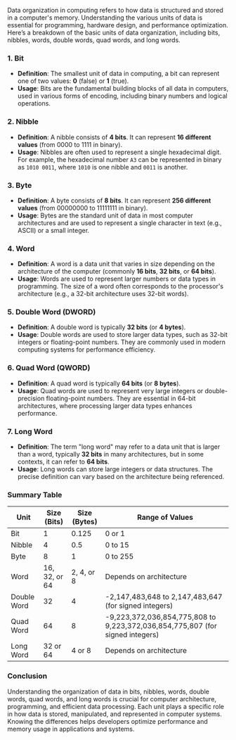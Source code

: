Data organization in computing refers to how data is structured and stored in a computer's memory. Understanding the various units of data is essential for programming, hardware design, and performance optimization. Here’s a breakdown of the basic units of data organization, including bits, nibbles, words, double words, quad words, and long words.

### 1. Bit
- **Definition**: The smallest unit of data in computing, a bit can represent one of two values: **0** (false) or **1** (true).
- **Usage**: Bits are the fundamental building blocks of all data in computers, used in various forms of encoding, including binary numbers and logical operations.

### 2. Nibble
- **Definition**: A nibble consists of **4 bits**. It can represent **16 different values** (from 0000 to 1111 in binary).
- **Usage**: Nibbles are often used to represent a single hexadecimal digit. For example, the hexadecimal number `A3` can be represented in binary as `1010 0011`, where `1010` is one nibble and `0011` is another.

### 3. Byte
- **Definition**: A byte consists of **8 bits**. It can represent **256 different values** (from 00000000 to 11111111 in binary).
- **Usage**: Bytes are the standard unit of data in most computer architectures and are used to represent a single character in text (e.g., ASCII) or a small integer.

### 4. Word
- **Definition**: A word is a data unit that varies in size depending on the architecture of the computer (commonly **16 bits**, **32 bits**, or **64 bits**).
- **Usage**: Words are used to represent larger numbers or data types in programming. The size of a word often corresponds to the processor's architecture (e.g., a 32-bit architecture uses 32-bit words).

### 5. Double Word (DWORD)
- **Definition**: A double word is typically **32 bits** (or **4 bytes**).
- **Usage**: Double words are used to store larger data types, such as 32-bit integers or floating-point numbers. They are commonly used in modern computing systems for performance efficiency.

### 6. Quad Word (QWORD)
- **Definition**: A quad word is typically **64 bits** (or **8 bytes**).
- **Usage**: Quad words are used to represent very large integers or double-precision floating-point numbers. They are essential in 64-bit architectures, where processing larger data types enhances performance.

### 7. Long Word
- **Definition**: The term "long word" may refer to a data unit that is larger than a word, typically **32 bits** in many architectures, but in some contexts, it can refer to **64 bits**.
- **Usage**: Long words can store large integers or data structures. The precise definition can vary based on the architecture being referenced.

### Summary Table

| **Unit**        | **Size (Bits)** | **Size (Bytes)** | **Range of Values**          |
|------------------|------------------|------------------|------------------------------|
| Bit              | 1                | 0.125            | 0 or 1                       |
| Nibble           | 4                | 0.5              | 0 to 15                      |
| Byte             | 8                | 1                | 0 to 255                     |
| Word             | 16, 32, or 64    | 2, 4, or 8       | Depends on architecture       |
| Double Word      | 32               | 4                | -2,147,483,648 to 2,147,483,647 (for signed integers) |
| Quad Word        | 64               | 8                | -9,223,372,036,854,775,808 to 9,223,372,036,854,775,807 (for signed integers) |
| Long Word        | 32 or 64         | 4 or 8           | Depends on architecture       |

### Conclusion

Understanding the organization of data in bits, nibbles, words, double words, quad words, and long words is crucial for computer architecture, programming, and efficient data processing. Each unit plays a specific role in how data is stored, manipulated, and represented in computer systems. Knowing the differences helps developers optimize performance and memory usage in applications and systems.
